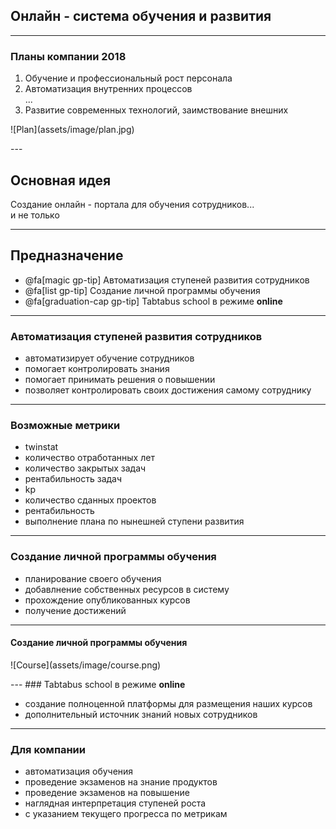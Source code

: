 
## Онлайн - система обучения и развития

---

### Планы компании 2018

1. Обучение и профессиональный рост персонала
2. Автоматизация внутренних процессов<br />
...
4. Развитие современных технологий, заимствование внешних

<p class = 'b-img-plan'>
![Plan](assets/image/plan.jpg)
</p>
---

## Основная идея

Создание онлайн - портала для обучения сотрудников...
<br/> и не только

---
## Предназначение
- @fa[magic gp-tip] Автоматизация ступеней развития сотрудников
- @fa[list gp-tip] Создание личной программы обучения
- @fa[graduation-cap gp-tip] Tabtabus school в режиме <b>online</b>

---
### Автоматизация ступеней развития сотрудников

- автоматизирует обучение сотрудников
- помогает контролировать знания
- помогает принимать решения о повышении
- позволяет контролировать своих достижения самому сотруднику

---
### Возможные метрики

- twinstat
 - количество отработанных лет
 - количество закрытых задач
 - рентабильность задач
- kp
 - количество сданных проектов
 - рентабильность
 - выполнение плана по нынешней ступени развития
 
---
### Создание личной программы обучения

 - планирование своего обучения
 - добавлнение собственных ресурсов в систему
 - прохождение опубликованных курсов
 - получение достижений
---
#### Создание личной программы обучения
<p class='b-img-private'>
![Course](assets/image/course.png)
</p>
---
### Tabtabus school в режиме <b>online</b>

 - создание полноценной платформы для размещения наших курсов
 - дополнительный источник знаний новых сотрудников

---
### Для компании

- автоматизация обучения
- проведение экзаменов на знание продуктов
- проведение экзаменов на повышение
- наглядная интерпретация ступеней роста
 - с указанием текущего прогресса по метрикам

